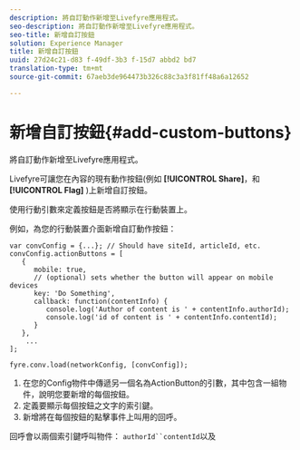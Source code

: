 ```yaml
---
description: 將自訂動作新增至Livefyre應用程式。
seo-description: 將自訂動作新增至Livefyre應用程式。
seo-title: 新增自訂按鈕
solution: Experience Manager
title: 新增自訂按鈕
uuid: 27d24c21-d83 f-49df-3b3 f-15d7 abbd2 bd7
translation-type: tm+mt
source-git-commit: 67aeb3de964473b326c88c3a3f81ff48a6a12652

---
```



# 新增自訂按鈕{#add-custom-buttons}

將自訂動作新增至Livefyre應用程式。

Livefyre可讓您在內容的現有動作按鈕(例如 **[!UICONTROL Share]**，和 **[!UICONTROL Flag]** )上新增自訂按鈕。

使用行動引數來定義按鈕是否將顯示在行動裝置上。

例如，為您的行動裝置介面新增自訂動作按鈕：

```
var convConfig = {...}; // Should have siteId, articleId, etc. 
convConfig.actionButtons = [ 
   { 
      mobile: true,  
      // (optional) sets whether the button will appear on mobile devices 
      key: 'Do Something', 
      callback: function(contentInfo) { 
         console.log('Author of content is ' + contentInfo.authorId); 
         console.log('id of content is ' + contentInfo.contentId); 
      } 
   }, 
    ... 
]; 
  
fyre.conv.load(networkConfig, [convConfig]);
```

1. 在您的Config物件中傳遞另一個名為ActionButton的引數，其中包含一組物件，說明您要新增的每個按鈕。
1. 定義要顯示每個按鈕之文字的索引鍵。
1. 新增將在每個按鈕的點擊事件上叫用的回呼。

回呼會以兩個索引鍵呼叫物件： `authorId``contentId`以及
